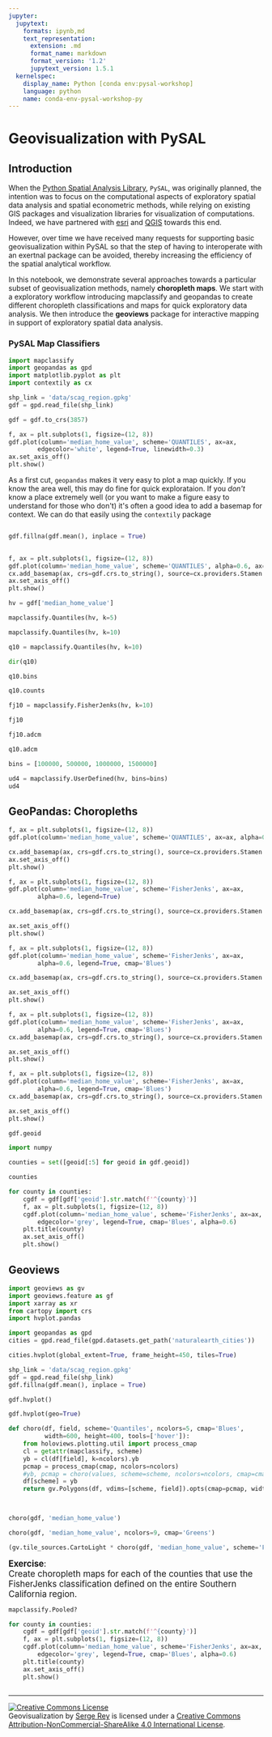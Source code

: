 ```yaml
---
jupyter:
  jupytext:
    formats: ipynb,md
    text_representation:
      extension: .md
      format_name: markdown
      format_version: '1.2'
      jupytext_version: 1.5.1
  kernelspec:
    display_name: Python [conda env:pysal-workshop]
    language: python
    name: conda-env-pysal-workshop-py
---
```


<!-- #region -->
# Geovisualization with PySAL



## Introduction

When the [Python Spatial Analysis Library](https://github.com/pysal), `PySAL`, was originally planned, the intention was to focus on the computational aspects of exploratory spatial data analysis and spatial econometric methods, while relying on existing GIS packages and visualization libraries for visualization of computations. Indeed, we have partnered with [esri](https://geodacenter.asu.edu/arc_pysal) and [QGIS](http://planet.qgis.org/planet/tag/pysal/ ) towards this end.

However, over time we have received many requests for supporting basic geovisualization within PySAL so that the step of having to interoperate with an exertnal package can be avoided, thereby increasing the efficiency of the spatial analytical workflow.



In this notebook, we demonstrate several approaches towards a particular subset of geovisualization methods, namely **choropleth maps**. We start with a exploratory workflow introducing mapclassify and geopandas to create different choropleth classifications and maps for quick exploratory data analysis. We then introduce the **geoviews** package for interactive mapping in support of exploratory spatial data analysis.



<!-- #endregion -->

### PySAL Map Classifiers


```python
import mapclassify
import geopandas as gpd
import matplotlib.pyplot as plt
import contextily as cx
```

```python
shp_link = 'data/scag_region.gpkg'
gdf = gpd.read_file(shp_link)
```

```python
gdf = gdf.to_crs(3857)
```

```python
f, ax = plt.subplots(1, figsize=(12, 8))
gdf.plot(column='median_home_value', scheme='QUANTILES', ax=ax,
        edgecolor='white', legend=True, linewidth=0.3)
ax.set_axis_off()
plt.show()
```

As a first cut, `geopandas` makes it very easy to plot a map quickly. If you know the area well, this may do fine for quick explorataion. If you *don't* know a place extremely well (or you want to make a figure easy to understand for those who don't) it's often a good idea to add a basemap for context. We can do that easily using the `contextily` package

```python

```

```python
gdf.fillna(gdf.mean(), inplace = True) 
  
```

```python
f, ax = plt.subplots(1, figsize=(12, 8))
gdf.plot(column='median_home_value', scheme='QUANTILES', alpha=0.6, ax=ax, legend=True)
cx.add_basemap(ax, crs=gdf.crs.to_string(), source=cx.providers.Stamen.TonerLite)
ax.set_axis_off()
plt.show()
```

```python
hv = gdf['median_home_value']
```

```python
mapclassify.Quantiles(hv, k=5)
```

```python
mapclassify.Quantiles(hv, k=10)
```

```python
q10 = mapclassify.Quantiles(hv, k=10)
```

```python
dir(q10)
```

```python
q10.bins
```

```python
q10.counts
```

```python
fj10 = mapclassify.FisherJenks(hv, k=10)
```

```python
fj10
```

```python
fj10.adcm
```

```python
q10.adcm
```

```python
bins = [100000, 500000, 1000000, 1500000]
```

```python
ud4 = mapclassify.UserDefined(hv, bins=bins)
ud4
```

## GeoPandas: Choropleths

```python
f, ax = plt.subplots(1, figsize=(12, 8))
gdf.plot(column='median_home_value', scheme='QUANTILES', ax=ax, alpha=0.6, legend=True)

cx.add_basemap(ax, crs=gdf.crs.to_string(), source=cx.providers.Stamen.TonerLite)
ax.set_axis_off()
plt.show()
```

```python
f, ax = plt.subplots(1, figsize=(12, 8))
gdf.plot(column='median_home_value', scheme='FisherJenks', ax=ax,
        alpha=0.6, legend=True)

cx.add_basemap(ax, crs=gdf.crs.to_string(), source=cx.providers.Stamen.TonerLite)

ax.set_axis_off()
plt.show()
```

```python
f, ax = plt.subplots(1, figsize=(12, 8))
gdf.plot(column='median_home_value', scheme='FisherJenks', ax=ax,
        alpha=0.6, legend=True, cmap='Blues')

cx.add_basemap(ax, crs=gdf.crs.to_string(), source=cx.providers.Stamen.TonerLite)

ax.set_axis_off()
plt.show()
```

```python
f, ax = plt.subplots(1, figsize=(12, 8))
gdf.plot(column='median_home_value', scheme='FisherJenks', ax=ax,
        alpha=0.6, legend=True, cmap='Blues')
cx.add_basemap(ax, crs=gdf.crs.to_string(), source=cx.providers.Stamen.TonerLite)

ax.set_axis_off()
plt.show()
```

```python
f, ax = plt.subplots(1, figsize=(12, 8))
gdf.plot(column='median_home_value', scheme='FisherJenks', ax=ax,
        alpha=0.6, legend=True, cmap='Blues')
cx.add_basemap(ax, crs=gdf.crs.to_string(), source=cx.providers.Stamen.TonerLite)

ax.set_axis_off()
plt.show()
```

```python
gdf.geoid
```

```python
import numpy
```

```python
counties = set([geoid[:5] for geoid in gdf.geoid])
```

```python
counties
```

```python
for county in counties:
    cgdf = gdf[gdf['geoid'].str.match(f'^{county}')]
    f, ax = plt.subplots(1, figsize=(12, 8))
    cgdf.plot(column='median_home_value', scheme='FisherJenks', ax=ax,
        edgecolor='grey', legend=True, cmap='Blues', alpha=0.6)
    plt.title(county)
    ax.set_axis_off()
    plt.show()

```

## Geoviews

```python
import geoviews as gv
import geoviews.feature as gf
import xarray as xr
from cartopy import crs
import hvplot.pandas
```

```python
import geopandas as gpd
cities = gpd.read_file(gpd.datasets.get_path('naturalearth_cities'))

cities.hvplot(global_extent=True, frame_height=450, tiles=True)
```

```python
shp_link = 'data/scag_region.gpkg'
gdf = gpd.read_file(shp_link)
gdf.fillna(gdf.mean(), inplace = True)
```

```python
gdf.hvplot()
```

```python
gdf.hvplot(geo=True)
```

```python
def choro(df, field, scheme='Quantiles', ncolors=5, cmap='Blues',
          width=600, height=400, tools=['hover']):
    from holoviews.plotting.util import process_cmap
    cl = getattr(mapclassify, scheme)
    yb = cl(df[field], k=ncolors).yb
    pcmap = process_cmap(cmap, ncolors=ncolors)
    #yb, pcmap = choro(values, scheme=scheme, ncolors=ncolors, cmap=cmap)
    df[scheme] = yb
    return gv.Polygons(df, vdims=[scheme, field]).opts(cmap=pcmap, width=width, height=height, tools=tools, line_width=0.1)

    
```

```python
choro(gdf, 'median_home_value')
```

```python
choro(gdf, 'median_home_value', ncolors=9, cmap='Greens')
```

```python
(gv.tile_sources.CartoLight * choro(gdf, 'median_home_value', scheme='FisherJenks', ncolors=9, cmap='Greens'))
```

<div class="alert alert-success" style="font-size:120%">
<b>Exercise</b>: <br>
Create choropleth maps for each of the counties that use the FisherJenks classification defined on the entire Southern California region.
</div>

```python
mapclassify.Pooled?
```

```python
for county in counties:
    cgdf = gdf[gdf['geoid'].str.match(f'^{county}')]
    f, ax = plt.subplots(1, figsize=(12, 8))
    cgdf.plot(column='median_home_value', scheme='FisherJenks', ax=ax,
        edgecolor='grey', legend=True, cmap='Blues', alpha=0.6)
    plt.title(county)
    ax.set_axis_off()
    plt.show()
    

```

---

<a rel="license" href="http://creativecommons.org/licenses/by-nc-
sa/4.0/"><img alt="Creative Commons License" style="border-width:0"
src="https://i.creativecommons.org/l/by-nc-sa/4.0/88x31.png" /></a><br /><span
xmlns:dct="http://purl.org/dc/terms/" property="dct:title">Geovisualization</span> by <a xmlns:cc="http://creativecommons.org/ns#"
href="http://sergerey.org" property="cc:attributionName"
rel="cc:attributionURL">Serge Rey</a> is licensed under a <a
rel="license" href="http://creativecommons.org/licenses/by-nc-sa/4.0/">Creative
Commons Attribution-NonCommercial-ShareAlike 4.0 International License</a>.
